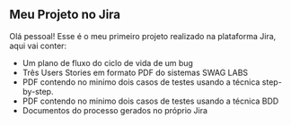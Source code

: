 ## Meu Projeto no Jira ##
Olá pessoal! Esse é o meu primeiro projeto realizado na plataforma Jira, aqui vai conter:
+ Um plano de fluxo do ciclo de vida de um bug
+ Três Users Stories em formato PDF do sistemas SWAG LABS
+ PDF contendo no minimo dois casos de testes usando a técnica step-by-step.
+ PDF contendo no minimo dois casos de testes usando a técnica BDD
+ Documentos do processo gerados no próprio Jira
